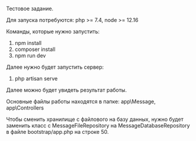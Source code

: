 Тестовое задание.

Для запуска потребуются: php >= 7.4, node >= 12.16

Команды, которые нужно запустить:

1) npm install
2) composer install
1) npm run dev

Далее нужно будет запустить сервер:
1) php artisan serve

Далее можно будет увидеть результат работы.

Основные файлы работы находятся в папке: app\Message, app\Controllers

Чтобы сменить хранилище с файлового на базу данных, нужно будет заменить класс с
MessageFileRepository на MessageDatabaseRepository в файле bootstrap/app.php на строке 50.
